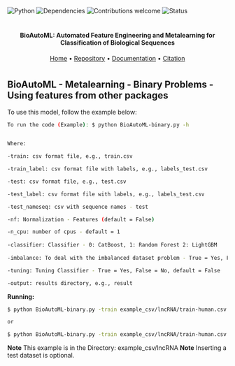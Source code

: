 ![Python](https://img.shields.io/badge/python-v3.7-blue)
![Dependencies](https://img.shields.io/badge/dependencies-up%20to%20date-brightgreen.svg)
![Contributions welcome](https://img.shields.io/badge/contributions-welcome-orange.svg)
![Status](https://img.shields.io/badge/status-up-brightgreen)

<h1 align="center">
</h1>

<h4 align="center">BioAutoML: Automated Feature Engineering and Metalearning for Classification of Biological Sequences</h4>

<p align="center">
  <a href="https://bonidia.github.io/BioAutoML/">Home</a> •
  <a href="https://github.com/Bonidia/BioAutoML/">Repository</a> •
  <a href="#documentation">Documentation</a> •
  <a href="#citation">Citation</a> 
</p>

<h1 align="center"></h1>

## BioAutoML - Metalearning - Binary Problems - Using features from other packages

To use this model, follow the example below:

```sh 
To run the code (Example): $ python BioAutoML-binary.py -h


Where:

-train: csv format file, e.g., train.csv

-train_label: csv format file with labels, e.g., labels_test.csv

-test: csv format file, e.g., test.csv

-test_label: csv format file with labels, e.g., labels_test.csv

-test_nameseq: csv with sequence names - test

-nf: Normalization - Features (default = False)

-n_cpu: number of cpus - default = 1
  
-classifier: Classifier - 0: CatBoost, 1: Random Forest 2: LightGBM
  
-imbalance: To deal with the imbalanced dataset problem - True = Yes, False = No, default = False

-tuning: Tuning Classifier - True = Yes, False = No, default = False

-output: results directory, e.g., result
```

**Running:**

```sh
$ python BioAutoML-binary.py -train example_csv/lncRNA/train-human.csv -train_label example_csv/lncRNA/train-human-labels.csv -test example_csv/lncRNA/test-human.csv -test_label example_csv/lncRNA/test-human-labels.csv -test_nameseq example_csv/lncRNA/test-human-sequences.csv -classifier 2 -output example_results

or

$ python BioAutoML-binary.py -train example_csv/lncRNA/train-human.csv -train_label example_csv/lncRNA/train-human-labels.csv -test example_csv/lncRNA/test-human.csv -test_label example_csv/lncRNA/test-human-labels.csv -test_nameseq example_csv/lncRNA/test-human-sequences.csv -imbalance True -tuning True -classifier 2 -output example_results
```

**Note** This example is in the Directory: example_csv/lncRNA
**Note** Inserting a test dataset is optional. 
